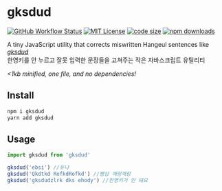 # gksdud


[![GitHub Workflow Status](https://img.shields.io/github/actions/workflow/status/chalkpe/gksdud/test.yml?style=flat-square)](https://github.com/ChalkPE/gksdud/actions) [![MIT License](https://img.shields.io/github/license/ChalkPE/gksdud.svg?style=flat-square)](LICENSE) [![code size](https://img.shields.io/bundlephobia/min/gksdud.svg?style=flat-square)](https://bundlephobia.com/result?p=gksdud) [![npm downloads](https://img.shields.io/npm/dt/gksdud.svg?style=flat-square)](https://www.npmjs.com/package/gksdud)

A tiny JavaScript utility that corrects miswritten Hangeul sentences like [*gksdud*](https://en.wikipedia.org/wiki/Language_input_keys#Han/Yeong_(%ED%95%9C/%EC%98%81))  
한영키를 안 누르고 잘못 입력한 문장들을 고쳐주는 작은 자바스크립트 유틸리티

*<1kb minified, one file, and no dependencies!*

## Install

```bash
npm i gksdud
yarn add gksdud
```

## Usage

```js
import gksdud from 'gksdud'

gksdud('ebsi') //듀나
gksdud('Qkdtkd RofkdRofkd') //빵상 깨랑깨랑
gksdud('gksdudzlrk dks ehody') //한영키가 안 돼요
```
